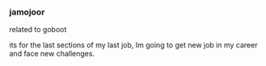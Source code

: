### jamojoor

related to goboot

its for the last sections of my last job, Im going to get new job in my career and face new challenges.

